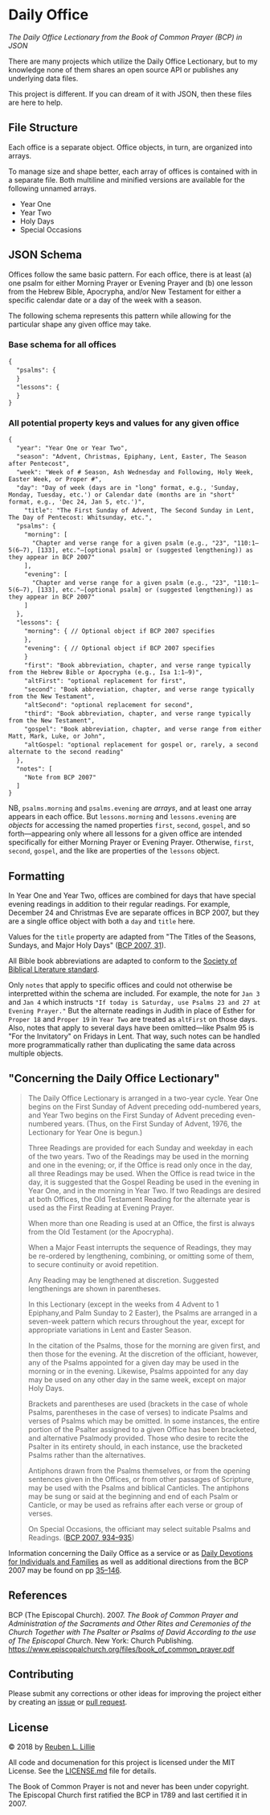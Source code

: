 # Daily Office
_The Daily Office Lectionary from the Book of Common Prayer (BCP) in JSON_

There are many projects which utilize the Daily Office Lectionary, but to my knowledge none of them shares an open source API or publishes any underlying data files.

This project is different. If you can dream of it with JSON, then these files are here to help.

## File Structure
Each office is a separate object. Office objects, in turn, are organized into arrays.

To manage size and shape better, each array of offices is contained with in a separate file. Both multiline and minified versions are available for the following unnamed arrays.

* Year One
* Year Two
* Holy Days
* Special Occasions

## JSON Schema
Offices follow the same basic pattern. For each office, there is at least (a) one psalm for either Morning Prayer or Evening Prayer and (b) one lesson from the Hebrew Bible, Apocrypha, and/or New Testament for either a specific calendar date or a day of the week with a season.

The following schema represents this pattern while allowing for the particular shape any given office may take.

### Base schema for all offices

`{`<br/>
&nbsp;&nbsp;&nbsp;&nbsp;`"psalms": {`<br/>
&nbsp;&nbsp;&nbsp;&nbsp;`}`<br/>
&nbsp;&nbsp;&nbsp;&nbsp;`"lessons": {`<br/>
&nbsp;&nbsp;&nbsp;&nbsp;`}`<br/>
`}`<br/>

### All potential property keys and values for any given office

`{`<br/>
&nbsp;&nbsp;&nbsp;&nbsp;`"year": "Year One or Year Two",`<br/>
&nbsp;&nbsp;&nbsp;&nbsp;`"season": "Advent, Christmas, Epiphany, Lent, Easter, The Season after Pentecost",`<br/>
&nbsp;&nbsp;&nbsp;&nbsp;`"week": "Week of # Season, Ash Wednesday and Following, Holy Week, Easter Week, or Proper #",`<br/>
&nbsp;&nbsp;&nbsp;&nbsp;`"day": "Day of week (days are in "long" format, e.g., 'Sunday, Monday, Tuesday, etc.') or Calendar date (months are in "short" format, e.g., 'Dec 24, Jan 5, etc.')",`<br/>
&nbsp;&nbsp;&nbsp;&nbsp;&nbsp;&nbsp;&nbsp;&nbsp;`"title": "The First Sunday of Advent, The Second Sunday in Lent, The Day of Pentecost: Whitsunday, etc.",`<br/>
&nbsp;&nbsp;&nbsp;&nbsp;`"psalms": {`<br/>
&nbsp;&nbsp;&nbsp;&nbsp;&nbsp;&nbsp;&nbsp;&nbsp;`"morning": [`<br/>
&nbsp;&nbsp;&nbsp;&nbsp;&nbsp;&nbsp;&nbsp;&nbsp;&nbsp;&nbsp;&nbsp;&nbsp;`"Chapter and verse range for a given psalm (e.g., "23", "110:1–5(6–7), [133], etc."—[optional psalm] or (suggested lengthening)) as they appear in BCP 2007"`<br/>
&nbsp;&nbsp;&nbsp;&nbsp;&nbsp;&nbsp;&nbsp;&nbsp;`],`<br/>
&nbsp;&nbsp;&nbsp;&nbsp;&nbsp;&nbsp;&nbsp;&nbsp;`"evening": [`<br/>
&nbsp;&nbsp;&nbsp;&nbsp;&nbsp;&nbsp;&nbsp;&nbsp;&nbsp;&nbsp;&nbsp;&nbsp;`"Chapter and verse range for a given psalm (e.g., "23", "110:1–5(6–7), [133], etc."—[optional psalm] or (suggested lengthening)) as they appear in BCP 2007"`<br/>
&nbsp;&nbsp;&nbsp;&nbsp;&nbsp;&nbsp;&nbsp;&nbsp;`]`<br/>
&nbsp;&nbsp;&nbsp;&nbsp;`},`<br/>
&nbsp;&nbsp;&nbsp;&nbsp;`"lessons": {`<br/>
&nbsp;&nbsp;&nbsp;&nbsp;&nbsp;&nbsp;&nbsp;&nbsp;`"morning": { // Optional object if BCP 2007 specifies`<br/>
&nbsp;&nbsp;&nbsp;&nbsp;&nbsp;&nbsp;&nbsp;&nbsp;`},`<br/>
&nbsp;&nbsp;&nbsp;&nbsp;&nbsp;&nbsp;&nbsp;&nbsp;`"evening": { // Optional object if BCP 2007 specifies`<br/>
&nbsp;&nbsp;&nbsp;&nbsp;&nbsp;&nbsp;&nbsp;&nbsp;`}`<br/>
&nbsp;&nbsp;&nbsp;&nbsp;&nbsp;&nbsp;&nbsp;&nbsp;`"first": "Book abbreviation, chapter, and verse range typically from the Hebrew Bible or Apocrypha (e.g., Isa 1:1–9)",`<br/>
&nbsp;&nbsp;&nbsp;&nbsp;&nbsp;&nbsp;&nbsp;&nbsp;`"altFirst": "optional replacement for first",`<br/>
&nbsp;&nbsp;&nbsp;&nbsp;&nbsp;&nbsp;&nbsp;&nbsp;`"second": "Book abbreviation, chapter, and verse range typically from the New Testament",`<br/>
&nbsp;&nbsp;&nbsp;&nbsp;&nbsp;&nbsp;&nbsp;&nbsp;`"altSecond": "optional replacement for second",`<br/>
&nbsp;&nbsp;&nbsp;&nbsp;&nbsp;&nbsp;&nbsp;&nbsp;`"third": "Book abbreviation, chapter, and verse range typically from the New Testament",`<br/>
&nbsp;&nbsp;&nbsp;&nbsp;&nbsp;&nbsp;&nbsp;&nbsp;`"gospel": "Book abbreviation, chapter, and verse range from either Matt, Mark, Luke, or John",`<br/>
&nbsp;&nbsp;&nbsp;&nbsp;&nbsp;&nbsp;&nbsp;&nbsp;`"altGospel: "optional replacement for gospel or, rarely, a second alternate to the second reading"`<br/>
&nbsp;&nbsp;&nbsp;&nbsp;`},`<br/>
&nbsp;&nbsp;&nbsp;&nbsp;`"notes": [`<br/>
&nbsp;&nbsp;&nbsp;&nbsp;&nbsp;&nbsp;&nbsp;&nbsp;`"Note from BCP 2007"`<br/>
&nbsp;&nbsp;&nbsp;&nbsp;`]`<br/>
`}`

NB, `psalms.morning` and `psalms.evening` are _arrays_, and at least one array appears in each office. But `lessons.morning` and `lessons.evening` are _objects_ for accessing the named properties `first`, `second`, `gospel`, and so forth—appearing only where all lessons for a given office are intended specifically for either Morning Prayer or Evening Prayer. Otherwise, `first`, `second`, `gospel`, and the like are properties of the `lessons` object.

## Formatting

In Year One and Year Two, offices are combined for days that have special evening readings in addition to their regular readings. For example, December 24 and Christmas Eve are separate offices in BCP 2007, but they are a single office object with both a `day` and `title` here.

Values for the `title` property are adapted from "The Titles of the Seasons, Sundays, and Major Holy Days" ([BCP 2007, 31](https://www.episcopalchurch.org/files/book_of_common_prayer.pdf#page=31)).

All Bible book abbreviations are adapted to conform to the [Society of Biblical Literature standard](https://www.sbl-site.org/).

Only `notes` that apply to specific offices and could not otherwise be interpretted within the schema are included. For example, the note for `Jan 3` and `Jan 4` which instructs `"If today is Saturday, use Psalms 23 and 27 at Evening Prayer."` But the alternate readings in Judith in place of Esther for  `Proper 18` and `Proper 19` in `Year Two` are treated as `altFirst` on those days. Also, notes that apply to several days have been omitted—like Psalm 95 is "For the Invitatory" on Fridays in Lent. That way, such notes can be handled more programmatically rather than duplicating the same data across multiple objects.

## "Concerning the Daily Office Lectionary"
<blockquote>

The Daily Office Lectionary is arranged in a two-year cycle. Year One begins on the First Sunday of Advent preceding odd-numbered years, and Year Two begins on the First Sunday of Advent preceding even-numbered years. (Thus, on the First Sunday of Advent, 1976, the Lectionary for Year One is begun.)

Three Readings are provided for each Sunday and weekday in each of the two years. Two of the Readings may be used in the morning and one in the evening; or, if the Office is read only once in the day, all three Readings may be used. When the Office is read twice in the day, it is suggested that the Gospel Reading be used in the evening in Year One, and in the morning in Year Two. If two Readings are desired at both Offices, the Old Testament Reading for the alternate year is used as the First Reading at Evening Prayer.

When more than one Reading is used at an Office, the first is always from the Old Testament (or the Apocrypha).

When a Major Feast interrupts the sequence of Readings, they may be re-ordered by lengthening, combining, or omitting some of them, to secure continuity or avoid repetition.

Any Reading may be lengthened at discretion. Suggested lengthenings are shown in parentheses.

In this Lectionary (except in the weeks from 4 Advent to 1 Epiphany,and Palm Sunday to 2 Easter), the Psalms are arranged in a seven-week pattern which recurs throughout the year, except for appropriate variations in Lent and Easter Season.

In the citation of the Psalms, those for the morning are given first, and then those for the evening. At the discretion of the officiant, however, any of the Psalms appointed for a given day may be used in the morning or in the evening. Likewise, Psalms appointed for any day may be used on any other day in the same week, except on major Holy Days.

Brackets and parentheses are used (brackets in the case of whole Psalms, parentheses in the case of verses) to indicate Psalms and verses of Psalms which may be omitted. In some instances, the entire portion of the Psalter assigned to a given Office has been bracketed, and alternative Psalmody provided. Those who desire to recite the Psalter in its entirety should, in each instance, use the bracketed Psalms rather than the alternatives.

Antiphons drawn from the Psalms themselves, or from the opening sentences given in the Offices, or from other passages of Scripture, may be used with the Psalms and biblical Canticles. The antiphons may be sung or said at the beginning and end of each Psalm or Canticle, or may be used as refrains after each verse or group of verses.

On Special Occasions, the officiant may select suitable Psalms and Readings. ([BCP 2007, 934–935](https://www.episcopalchurch.org/files/book_of_common_prayer.pdf#page=934))
</blockquote>

Information concerning the Daily Office as a service or as [Daily Devotions for Individuals and Families](https://www.episcopalchurch.org/files/book_of_common_prayer.pdf#page=136) as well as additional directions from the BCP 2007 may be found on pp [35–146](https://www.episcopalchurch.org/files/book_of_common_prayer.pdf#page=35).

## References
BCP (The Episcopal Church). 2007. _The Book of Common Prayer and Administration of the Sacraments and Other Rites and Ceremonies of the Church Together with The Psalter or Psalms of David According to the use of The Episcopal Church_. New York: Church Publishing. https://www.episcopalchurch.org/files/book_of_common_prayer.pdf

## Contributing

Please submit any corrections or other ideas for improving the project either by creating an [issue](https://help.github.com/articles/creating-an-issue/) or [pull request](https://help.github.com/articles/creating-a-pull-request/).

## License
&copy; 2018 by [Reuben L. Lillie](https://twitter.com/reubenlillie)

All code and documenation for this project is licensed under the MIT License. See the [LICENSE.md](https://github.com/reubenlillie/daily-office/blob/master/LICENSE) file for details.

The Book of Common Prayer is not and never has been under copyright. The Episcopal Church first ratified the BCP in 1789 and last certified it in 2007.
